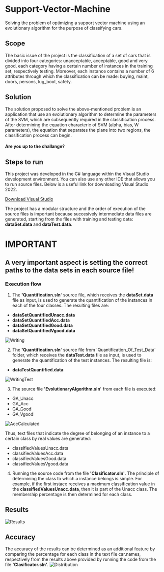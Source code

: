 # Support-Vector-Machine
Solving the problem of optimizing a support vector machine using an evolutionary algorithm for the purpose of classifying cars.

## Scope
The basic issue of the project is the classification of a set of cars that is divided into four categories: unacceptable, acceptable, good and very good, each category having a certain number of instances in the training set, respectively testing. Moreover, each instance contains a number of 6 attributes through which the classification can be made: buying, maint, doors, persons, lug_boot, safety.

## Solution
The solution proposed to solve the above-mentioned problem is an application that use an evolutionary algorithm to determine the parameters of the SVM, which are subsequently required in the classification process. After determining the equation characteric of SVM (alpha, bias, W parameters), the equation that separates the plane into two regions, the classification process can begin.

#### Are you up to the challange?

## Steps to run
This project was developed in the C# language within the Visual Studio development environment. You can also use any other IDE that allows you to run source files.
Below is a useful link for downloading Visual Studio 2022.

[Download Visual Studio](https://visualstudio.microsoft.com/downloads/)

The project has a modular structure and the order of execution of the source files is important because succesively intermediate data files are generated, starting from the files with training and testing data: **dataSet.data** and **dataTest.data**.

# IMPORTANT 
## A very important aspect is setting the correct paths to the data sets in each source file!

### Execution flow

1. The **'Quantification.sln'** source file, which receives the **dataSet.data** file as input, is used to generate the quantification of the instances in each of the four classes. The resulting files are:
- **dataSetQuantifiedUnacc.data**
- **dataSetQuantifiedAcc.data**
- **dataSetQuantifiedGood.data**
- **dataSetQuantifiedVgood.data**

![Writing](https://user-images.githubusercontent.com/67193200/170867923-6d3afb39-0e29-4b88-8dba-af5e222385fe.JPG)


2. The **'Quantification.sln'** source file from 'Quantification_Of_Test_Data' folder, which receives the **dataTest.data** file as input, is used to generate the quantification of the test instances. The resulting file is:
- **dataTestQuantified.data**

![WritingTest](https://user-images.githubusercontent.com/67193200/170869795-475dd823-9b80-4926-ac55-c3338b6fba47.JPG)


3. The source file **'EvolutionaryAlgorithm.sln'** from each file is executed: 
- GA_Unacc
- GA_Acc
- GA_Good
- GA_Vgood

![AccCalculated](https://user-images.githubusercontent.com/67193200/170870397-be0f218a-e137-4082-9886-0945620fee4e.JPG)

Thus, text files that indicate the degree of belonging of an instance to a certain class by real values are generated:
- classifiedValuesUnacc.data
- classifiedValuesAcc.data
- classifiedValuesGood.data
- classifiedValuesVgood.data

4. Running the source code from the file **'Clasificator.sln'**. The principle of determining the class to which a instance belongs is simple. For example, if the first instace receives a maximum classification value in the **classifiedValuesUnacc.data**, then it is part of the Unacc class. The membership percentage is then determined for each class.

## Results
![Results](https://user-images.githubusercontent.com/67193200/170873051-b68a028e-9162-49e1-b97c-d865b9bbd3c5.JPG)

## Accuracy
The accuracy of the results can be determined as an additional feature by comparing the percentage for each class in the text file car.names, respectively from the results above provided by running the code from the file **'Clasificator.sln'**.
![Distribution](https://user-images.githubusercontent.com/67193200/170873702-79b3b5c2-a3a5-40f7-8b39-578d9b2d81c1.JPG)
